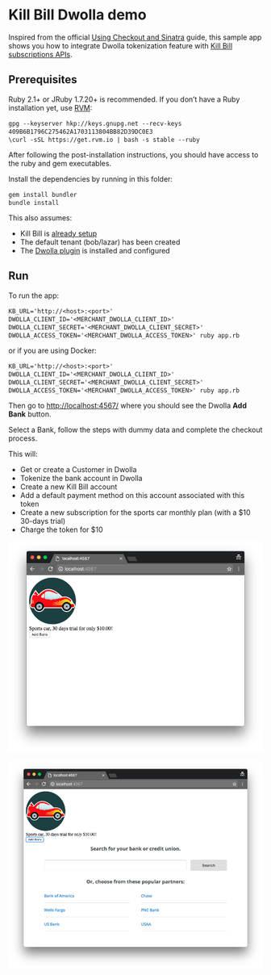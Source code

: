 Kill Bill Dwolla demo
=====================

Inspired from the official [Using Checkout and Sinatra](https://stripe.com/docs/checkout/sinatra) guide, this sample app shows you how to integrate Dwolla tokenization feature with [Kill Bill subscriptions APIs](http://docs.killbill.io/0.16/userguide_subscription.html).

Prerequisites
-------------

Ruby 2.1+ or JRuby 1.7.20+ is recommended. If you don’t have a Ruby installation yet, use [RVM](https://rvm.io/rvm/install):

```
gpg --keyserver hkp://keys.gnupg.net --recv-keys 409B6B1796C275462A1703113804BB82D39DC0E3
\curl -sSL https://get.rvm.io | bash -s stable --ruby
```

After following the post-installation instructions, you should have access to the ruby and gem executables.

Install the dependencies by running in this folder:

```
gem install bundler
bundle install
```

This also assumes:

* Kill Bill is [already setup](http://docs.killbill.io/0.16/getting_started.html)
* The default tenant (bob/lazar) has been created
* The [Dwolla plugin](https://github.com/killbill/killbill-dwolla-plugin) is installed and configured

Run
---

To run the app:

```
KB_URL='http://<host>:<port>' DWOLLA_CLIENT_ID='<MERCHANT_DWOLLA_CLIENT_ID>' DWOLLA_CLIENT_SECRET='<MERCHANT_DWOLLA_CLIENT_SECRET>' DWOLLA_ACCESS_TOKEN='<MERCHANT_DWOLLA_ACCESS_TOKEN>' ruby app.rb
```

or if you are using Docker:

```
KB_URL='http://<host>:<port>' DWOLLA_CLIENT_ID='<MERCHANT_DWOLLA_CLIENT_ID>' DWOLLA_CLIENT_SECRET='<MERCHANT_DWOLLA_CLIENT_SECRET>' DWOLLA_ACCESS_TOKEN='<MERCHANT_DWOLLA_ACCESS_TOKEN>' ruby app.rb
```

Then go to [http://localhost:4567/](http://localhost:4567/) where you should see the Dwolla **Add Bank** button.

Select a Bank, follow the steps with dummy data and complete the checkout process.

This will:

* Get or create a Customer in Dwolla
* Tokenize the bank account in Dwolla
* Create a new Kill Bill account
* Add a default payment method on this account associated with this token
* Create a new subscription for the sports car monthly plan (with a $10 30-days trial)
* Charge the token for $10

![Shopping cart](./screen1.png)

![Checkout](./screen2.png)

